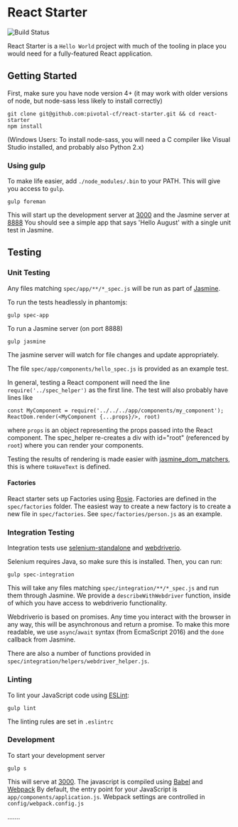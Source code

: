 # React Starter

![Build Status](https://travis-ci.org/pivotal-cf/react-starter.svg?branch=master)

React Starter is a `Hello World` project with much of the tooling in place you would need for a fully-featured React application.

## Getting Started

First, make sure you have node version 4+ (it may work with older versions of node, but node-sass less likely to install correctly)

```
git clone git@github.com:pivotal-cf/react-starter.git && cd react-starter
npm install
```

(Windows Users: To install node-sass, you will need a C compiler like Visual Studio installed, and probably also Python 2.x)

### Using gulp

To make life easier, add `./node_modules/.bin` to your PATH. This will give you access to `gulp`.

```
gulp foreman
```

This will start up the development server at [3000](http://localhost:3000) and the Jasmine server at [8888](http://localhost:8888) 
You should see a simple app that says 'Hello August' with a single unit test in Jasmine. 

## Testing

### Unit Testing

Any files matching `spec/app/**/*_spec.js` will be run as part of [Jasmine](jasmine.github.io).

To run the tests headlessly in phantomjs:
```
gulp spec-app
```

To run a Jasmine server (on port 8888)
```
gulp jasmine
```
The jasmine server will watch for file changes and update appropriately.

The file `spec/app/components/hello_spec.js` is provided as an example test.

In general, testing a React component will need the line `require('../spec_helper')` as the first line.
The test will also probably have lines like
```
const MyComponent = require('../../../app/components/my_component');
ReactDom.render(<MyComponent {...props}/>, root)
```
where `props` is an object representing the props passed into the React component. 
The spec_helper re-creates a div with id="root" (referenced by `root`) where you can render your components.

Testing the results of rendering is made easier with [jasmine_dom_matchers](https://github.com/charleshansen/jasmine_dom_matchers),
this is where `toHaveText` is defined.

#### Factories

React starter sets up Factories using [Rosie](https://github.com/rosiejs/rosie).
Factories are defined in the `spec/factories` folder.
The easiest way to create a new factory is to create a new file in `spec/factories`.
See `spec/factories/person.js` as an example.


### Integration Testing

Integration tests use [selenium-standalone](https://github.com/vvo/selenium-standalone) and [webdriverio](http://webdriver.io/).

Selenium requires Java, so make sure this is installed. Then, you can run:
```
gulp spec-integration
```

This will take any files matching `spec/integration/**/*_spec.js` and run them through Jasmine.
We provide a `describeWithWebdriver` function, inside of which you have access to webdriverio functionality.

Webdriverio is based on promises. Any time you interact with the browser in any way, this will be asynchronous and return a promise.
To make this more readable, we use `async`/`await` syntax (from EcmaScript 2016) and the `done` callback from Jasmine.

There are also a number of functions provided in `spec/integration/helpers/webdriver_helper.js`.

### Linting

To lint your JavaScript code using [ESLint](http://eslint.org/):

```
gulp lint
```

The linting rules are set in `.eslintrc`


### Development

To start your development server

```
gulp s
```

This will serve at [3000](http://localhost:3000). 
The javascript is compiled using [Babel](https://babeljs.io/) and [Webpack](https://webpack.github.io/)
By default, the entry point for your JavaScript is `app/components/application.js`.
Webpack settings are controlled in `config/webpack.config.js`

.......
